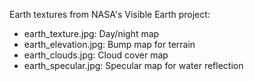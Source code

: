 Earth textures from NASA's Visible Earth project:
- earth_texture.jpg: Day/night map
- earth_elevation.jpg: Bump map for terrain
- earth_clouds.jpg: Cloud cover map
- earth_specular.jpg: Specular map for water reflection
